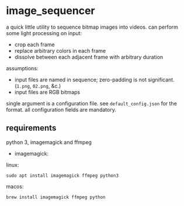 # image_sequencer

a quick little utility to sequence bitmap images into videos. 
can perform some light processing on input: 
- crop each frame
- replace arbitrary colors in each frame
- dissolve between each adjacent frame with arbitrary duration

assumptions:
- input files are named in sequence; zero-padding is not significant. (`1.png`, `02.png`, &c.)
- input files are RGB bitmaps 

single argument is a configuration file. see `default_config.json` for the format.
all configuration fields are mandatory.

## requirements

python 3, imagemagick and ffmpeg

- imagemagick:

linux:
```
sudo apt install imagemagick ffmpeg python3
```

macos:
```
brew install imagemagick ffmpeg python
```
